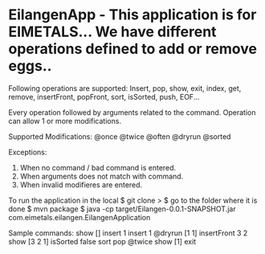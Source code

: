 # EilangenApp - This application is for EIMETALS... We have different operations defined to add or remove eggs..

Following operations are supported:
Insert, pop, show, exit, index, get, remove, insertFront, popFront, sort, isSorted, push, EOF...

Every operation followed by arguments related to the command. Operation can allow 1 or more modifications.

Supported Modifications:
@once
@twice
@often
@dryrun
@sorted

Exceptions:
1. When no command / bad command is entered.
2. When arguments does not match with command.
3. When invalid modifieres are entered.

To run the application  in the local
$ git clone <url>>
$ go to the folder where it is done
$ mvn package
$ java -cp target/Eilangen-0.0.1-SNAPSHOT.jar com.eimetals.eilangen.EilangenApplication

Sample commands:
show
[]
insert 1
insert 1 @dryrun
[1 1]
insertFront 3 2
show
[3 2 1]
isSorted
false
sort
pop @twice
show
[1]
exit

